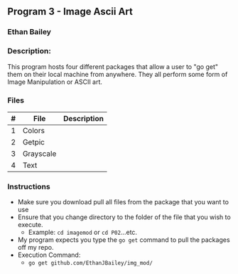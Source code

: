 ## Program 3 - Image Ascii Art
### Ethan Bailey
### Description:

This program hosts four different packages that allow a user to "go get" them on their local 
machine from anywhere. They all perform some form of Image Manipulation or ASCII art.

### Files

|   #   | File             | Description                                        |
| :---: | ---------------- | -------------------------------------------------- |
|   1   | Colors           |  |
|   2   | Getpic           |  |
|   3   | Grayscale        |  |
|   4   | Text             |  |


### Instructions

- Make sure you download pull all files from the package that you want to use
- Ensure that you change directory to the folder of the file that you wish to execute.
  - Example: `cd imagemod` or `cd P02`...etc.
- My program expects you type the `go get` command to pull the packages off my repo.
- Execution Command:
  - `go get github.com/EthanJBailey/img_mod/`
